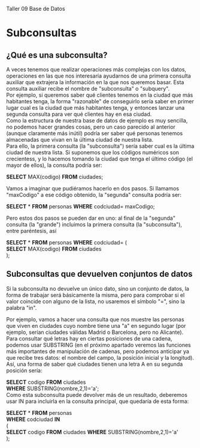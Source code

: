 Taller 09											Base de Datos

# **Subconsultas**

## **¿Qué es una subconsulta?**

A veces tenemos que realizar operaciones más complejas con los datos, operaciones en las que nos interesaría ayudarnos de una primera consulta auxiliar que extrajera la información en la que nos queremos basar. Esta consulta auxiliar recibe el nombre de "subconsulta" o "subquery".  
Por ejemplo, si queremos saber qué clientes tenemos en la ciudad que más habitantes tenga, la forma "razonable" de conseguirlo sería saber en primer lugar cual es la ciudad que más habitantes tenga, y entonces lanzar una segunda consulta para ver qué clientes hay en esa ciudad.  
Como la estructura de nuestra base de datos de ejemplo es muy sencilla, no podemos hacer grandes cosas, pero un caso parecido al anterior (aunque claramente más inútil) podría ser saber qué personas tenemos almacenadas que vivan en la última ciudad de nuestra lista.  
Para ello, la primera consulta (la "subconsulta") sería saber cual es la última ciudad de nuestra lista. Si suponemos que los códigos numéricos son crecientess, y lo hacemos tomando la ciudad que tenga el último código (el mayor de ellos), la consulta podría ser:

**SELECT** MAX(codigo) **FROM** ciudades;

Vamos a imaginar que pudiéramos hacerlo en dos pasos. Si llamamos "maxCodigo" a ese código obtenido, la "segunda" consulta podría ser:

**SELECT** \* **FROM** personas **WHERE** codciudad\= maxCodigo;

Pero estos dos pasos se pueden dar en uno: al final de la "segunda" consulta (la "grande") incluimos la primera consulta (la "subconsulta"), entre paréntesis, así

**SELECT** \* **FROM** personas **WHERE** codciudad\= (  
  **SELECT** MAX(codigo) **FROM** ciudades  
);  
 

## **Subconsultas que devuelven conjuntos de datos**

Si la subconsulta no devuelve un único dato, sino un conjunto de datos, la forma de trabajar será básicamente la misma, pero para comprobar si el valor coincide con alguno de la lista, no usaremos el símbolo "=", sino la palabra "in".

Por ejemplo, vamos a hacer una consulta que nos muestre las personas que viven en ciudades cuyo nombre tiene una "a" en segundo lugar (por ejemplo, serían ciudades válidas Madrid o Barcelona, pero no Alicante).  
Para consultar qué letras hay en ciertas posiciones de una cadena, podemos usar SUBSTRING (en el próximo apartado veremos las funciones más importantes de manipulación de cadenas, pero podemos anticipar ya que recibe tres datos: el nombre del campo, la posición inicial y la longitud). Así, una forma de saber qué ciudades tienen una letra A en su segunda posición sería:

**SELECT** codigo **FROM** ciudades   
**WHERE** SUBSTRING(nombre,2,1)='a';  
Como esta subconsulta puede devolver más de un resultado, deberemos usar IN para incluirla en la consulta principal, que quedaría de esta forma:

**SELECT** \* **FROM** personas   
**WHERE** codciudad **IN**   
(  
  **SELECT** codigo **FROM** ciudades **WHERE** SUBSTRING(nombre,2,1)='a'  
);  
